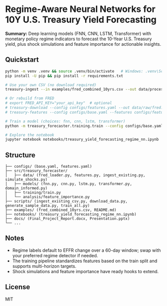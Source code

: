 
# Regime-Aware Neural Networks for 10Y U.S. Treasury Yield Forecasting

**Summary:** Deep learning models (FNN, CNN, LSTM, Transformer) with monetary policy regime indicators to forecast the 10-Year U.S. Treasury yield, plus shock simulations and feature importance for actionable insights.

## Quickstart

```bash
python -m venv .venv && source .venv/bin/activate   # Windows: .venv\Scripts\activate
pip install -U pip && pip install -r requirements.txt

# Use your own CSV (no download required)
treasury-ingest --in examples/fred_combined_10yrs.csv --out data/processed/features.parquet --date-col DATE

# Or rebuild from FRED
# export FRED_API_KEY="your_api_key"  # optional
# treasury-download --config configs/features.yaml --out data/raw/fred.parquet
# treasury-features --config configs/base.yaml --features configs/features.yaml --in data/raw/fred.parquet --out data/processed/features.parquet

# Train a model (choices: fnn, cnn, lstm, transformer)
python -m treasury_forecaster.training.train --config configs/base.yaml --data data/processed/features.parquet --model lstm

# Explore the notebook
jupyter notebook notebooks/treasury_yield_forecasting_regime_nn.ipynb
```

## Structure
```
├── configs/ (base.yaml, features.yaml)
├── src/treasury_forecaster/
│   ├── data/ (fred_loader.py, features.py, ingest_existing.py, simulate_shocks.py)
│   ├── models/ (fnn.py, cnn.py, lstm.py, transformer.py, domain_informed.py)
│   ├── training/train.py
│   └── analysis/feature_importance.py
├── scripts/ (ingest_existing_csv.py, download_data.py, generate_sample_data.py, train_all.py)
├── examples/ (fred_combined_10yrs.csv, README.md)
├── notebooks/ (treasury_yield_forecasting_regime_nn.ipynb)
├── docs/ (Final_Project_Report.docx, Presentation.pptx)
└── ...
```

## Notes
- Regime labels default to EFFR change over a 60-day window; swap with your preferred regime detector if needed.
- The training pipeline standardizes features based on the train split and supports multi-horizon targets.
- Shock simulations and feature importance have ready hooks to extend.

## License
MIT
